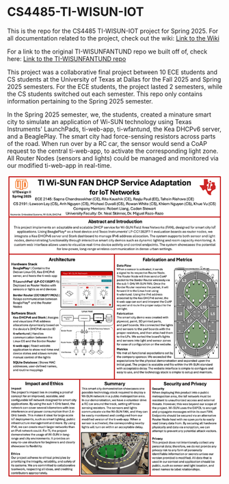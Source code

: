 # CS4485-TI-WISUN-IOT
This is the repo for the CS4485 TI-WISUN-IOT project for Spring 2025.
For all documentation related to the project, check out the wiki:
[Link to the Wiki](https://github.com/LawsonLay/CS4485-TI-WISUN-IOT/wiki)

For a link to the original TI-WISUNFANTUND repo we built off of, check here:
[Link to the TI-WISUNFANTUND repo](https://github.com/TexasInstruments/ti-wisunfantund/tree/release)

This project was a collaborative final project between 10 ECE students and CS students at the University of Texas at Dallas for the Fall 2025 and Spring 2025 semesters.
For the ECE students, the project lasted 2 semesters, while the CS students switched out each semester.
This repo only contains information pertaining to the Spring 2025 semester.

In the Spring 2025 semester, we, the students, created a minature smart city to simulate an application of Wi-SUN technology using Texas Instruments' LaunchPads, ti-web-app, ti-wfantund, the Kea DHCPv6 server, and a BeaglePlay. The smart city had force-sensing resistors across parts of the road. When run over by a RC car, the sensor would send a CoAP request to the central ti-web-app, to activate the corresponding light zone. All Router Nodes (sensors and lights) could be managed and monitored via our modified ti-web-app in real-time. 

![Project Poster](/wiki-files/poster_2191.-Texas%20Instruments%20-%20DHCP%20Service%20Adaptation%20for%20Wi-SUN%20IoT%20networks.png)
